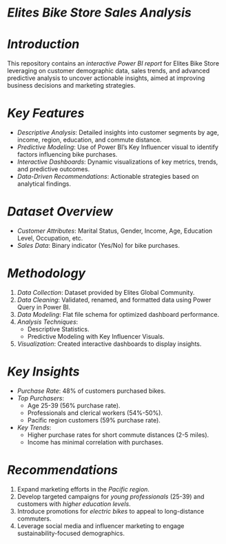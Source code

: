 # *Elites Bike Store Sales Analysis*

# *Introduction*
This repository contains an *interactive Power BI report* for Elites Bike Store leveraging on customer demographic data, sales trends, and advanced predictive analysis to uncover actionable insights, aimed at improving business decisions and marketing strategies.

# *Key Features*
- *Descriptive Analysis*: Detailed insights into customer segments by age, income, region, education, and commute distance.
- *Predictive Modeling*: Use of Power BI’s Key Influencer visual to identify factors influencing bike purchases.
- *Interactive Dashboards*: Dynamic visualizations of key metrics, trends, and predictive outcomes.
- *Data-Driven Recommendations*: Actionable strategies based on analytical findings.

# *Dataset Overview*
- *Customer Attributes*: Marital Status, Gender, Income, Age, Education Level, Occupation, etc.
- *Sales Data*: Binary indicator (Yes/No) for bike purchases.

# *Methodology*
1. *Data Collection*: Dataset provided by Elites Global Community.
2. *Data Cleaning*: Validated, renamed, and formatted data using Power Query in Power BI.
3. *Data Modeling*: Flat file schema for optimized dashboard performance.
4. *Analysis Techniques*:
   - Descriptive Statistics.
   - Predictive Modeling with Key Influencer Visuals.
5. *Visualization*: Created interactive dashboards to display insights.

# *Key Insights*
- *Purchase Rate*: 48% of customers purchased bikes.
- *Top Purchasers*:
  - Age 25-39 (56% purchase rate).
  - Professionals and clerical workers (54%-50%).
  - Pacific region customers (59% purchase rate).
- *Key Trends*:
  - Higher purchase rates for short commute distances (2-5 miles).
  - Income has minimal correlation with purchases.

# *Recommendations*
1. Expand marketing efforts in the *Pacific region*.
2. Develop targeted campaigns for *young professionals* (25-39) and customers with *higher education levels*.
3. Introduce promotions for *electric bikes* to appeal to long-distance commuters.
4. Leverage social media and influencer marketing to engage sustainability-focused demographics.
